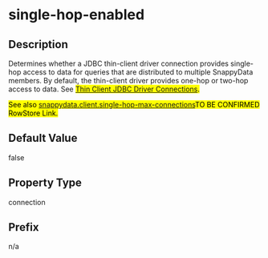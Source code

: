 # single-hop-enabled

## Description

Determines whether a JDBC thin-client driver connection provides single-hop access to data for queries that are distributed to multiple SnappyData members. By default, the thin-client driver provides one-hop or two-hop access to data. See <mark>[Thin Client JDBC Driver Connections](http://rowstore.docs.snappydata.io/docs/deploy_guide/Topics/thin-client-connecting.html#concept_234C554A61E94358B3D7A51A2B1A76F4).</mark>

<mark>See also [snappydata.client.single-hop-max-connections](http://rowstore.docs.snappydata.io/docs/reference/configuration/ConnectionAttributes.html#jdbc_connection_attributes__section_0BA0E08D3D8A4C24AF004CD25713DD38)TO BE CONFIRMED RowStore Link.
</mark>

## Default Value

false

## Property Type

connection

## Prefix

n/a
